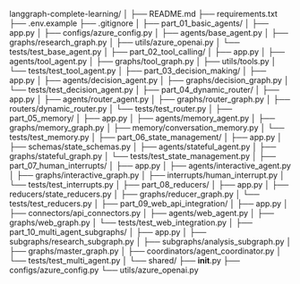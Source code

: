 langgraph-complete-learning/
│
├── README.md
├── requirements.txt
├── .env.example
├── .gitignore
│
├── part_01_basic_agents/
│   ├── app.py
│   ├── configs/azure_config.py
│   ├── agents/base_agent.py
│   ├── graphs/research_graph.py
│   ├── utils/azure_openai.py
│   └── tests/test_base_agent.py
│
├── part_02_tool_calling/
│   ├── app.py
│   ├── agents/tool_agent.py
│   ├── graphs/tool_graph.py
│   ├── utils/tools.py
│   └── tests/test_tool_agent.py
│
├── part_03_decision_making/
│   ├── app.py
│   ├── agents/decision_agent.py
│   ├── graphs/decision_graph.py
│   └── tests/test_decision_agent.py
│
├── part_04_dynamic_router/
│   ├── app.py
│   ├── agents/router_agent.py
│   ├── graphs/router_graph.py
│   ├── routers/dynamic_router.py
│   └── tests/test_router.py
│
├── part_05_memory/
│   ├── app.py
│   ├── agents/memory_agent.py
│   ├── graphs/memory_graph.py
│   ├── memory/conversation_memory.py
│   └── tests/test_memory.py
│
├── part_06_state_management/
│   ├── app.py
│   ├── schemas/state_schemas.py
│   ├── agents/stateful_agent.py
│   ├── graphs/stateful_graph.py
│   └── tests/test_state_management.py
│
├── part_07_human_interrupts/
│   ├── app.py
│   ├── agents/interactive_agent.py
│   ├── graphs/interactive_graph.py
│   ├── interrupts/human_interrupt.py
│   └── tests/test_interrupts.py
│
├── part_08_reducers/
│   ├── app.py
│   ├── reducers/state_reducers.py
│   ├── graphs/reducer_graph.py
│   └── tests/test_reducers.py
│
├── part_09_web_api_integration/
│   ├── app.py
│   ├── connectors/api_connectors.py
│   ├── agents/web_agent.py
│   ├── graphs/web_graph.py
│   └── tests/test_web_integration.py
│
├── part_10_multi_agent_subgraphs/
│   ├── app.py
│   ├── subgraphs/research_subgraph.py
│   ├── subgraphs/analysis_subgraph.py
│   ├── graphs/master_graph.py
│   ├── coordinators/agent_coordinator.py
│   └── tests/test_multi_agent.py
│
└── shared/
    ├── __init__.py
    ├── configs/azure_config.py
    └── utils/azure_openai.py